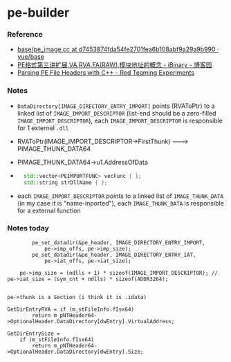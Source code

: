 pe-builder
==========


### Reference
- [base/pe_image.cc at d7453874fda54fe2701fea6b108abf9a29a9b990 · yue/base](https://github.com/yue/base/blob/d7453874fda54fe2701fea6b108abf9a29a9b990/win/pe_image.cc)
- [PE格式第三讲扩展,VA,RVA,FA(RAW),模块地址的概念 - iBinary - 博客园](https://www.cnblogs.com/ibinary/p/7653693.html)
- [Parsing PE File Headers with C++ - Red Teaming Experiments](https://www.ired.team/miscellaneous-reversing-forensics/windows-kernel-internals/pe-file-header-parser-in-c++)

### Notes
- `DataDirectory[IMAGE_DIRECTORY_ENTRY_IMPORT]` points (RVAToPtr) to a linked list of `IMAGE_IMPORT_DESCRIPTOR` (list-end should be a zero-filled `IMAGE_IMPORT_DESCRIPTOR`), each `IMAGE_IMPORT_DESCRIPTOR` is responsible for 1 externel `.dll`
- RVAToPtr(IMAGE_IMPORT_DESCRIPTOR->FirstThunk) ---> PIMAGE_THUNK_DATA64
- PIMAGE_THUNK_DATA64->u1.AddressOfData
- ```cpp
    std::vector<PEIMPORTFUNC> vecFunc { };
    std::string strDllName { };
    ```


- each `IMAGE_IMPORT_DESCRIPTOR` points to a linked list of `IMAGE_THUNK_DATA` (in my case it is "name-inported"), each `IMAGE_THUNK_DATA` is responsible for a external function

### Notes today
            pe_set_datadir(&pe_header, IMAGE_DIRECTORY_ENTRY_IMPORT,
                pe->imp_offs, pe->imp_size);
            pe_set_datadir(&pe_header, IMAGE_DIRECTORY_ENTRY_IAT,
                pe->iat_offs, pe->iat_size);

        pe->imp_size = (ndlls + 1) * sizeof(IMAGE_IMPORT_DESCRIPTOR); // 
    pe->iat_size = (sym_cnt + ndlls) * sizeof(ADDR3264);


    pe->thunk is a Section (i think it is .idata)

    GetDirEntryRVA = if (m_stFileInfo.fIsx64)
			return m_pNTHeader64->OptionalHeader.DataDirectory[dwEntry].VirtualAddress;

    GetDirEntrySize = 
		if (m_stFileInfo.fIsx64)
			return m_pNTHeader64->OptionalHeader.DataDirectory[dwEntry].Size;